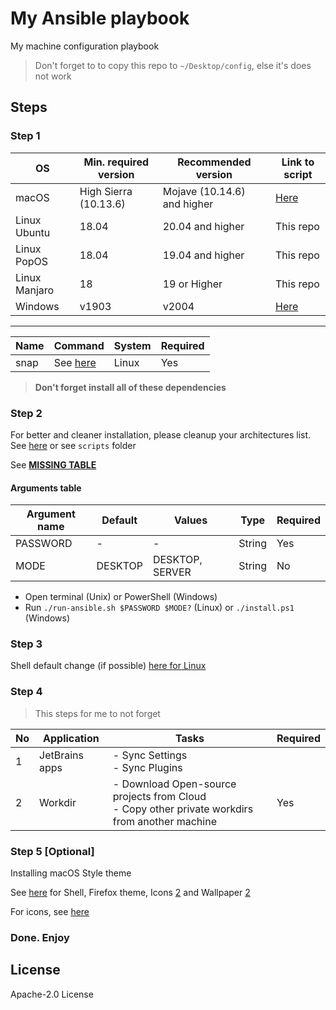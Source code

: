# My Ansible playbook

My machine configuration playbook

> Don't forget to to copy this repo to `~/Desktop/config`, else it's does not work

## Steps

### Step 1

| OS            | Min. required version | Recommended version         | Link to script                                      |
| ------------- | --------------------- | --------------------------- | --------------------------------------------------- |
| macOS         | High Sierra (10.13.6) | Mojave (10.14.6) and higher | [Here](https://github.com/dalisoft/mac-config-bash) |
| Linux Ubuntu  | 18.04                 | 20.04 and higher            | This repo                                           |
| Linux PopOS   | 18.04                 | 19.04 and higher            | This repo                                           |
| Linux Manjaro | 18                    | 19 or Higher                | This repo                                           |
| Windows       | v1903                 | v2004                       | [Here](https://github.com/dalisoft/win-install)     |

---

| Name | Command                                                         | System | Required |
| ---- | --------------------------------------------------------------- | ------ | -------- |
| snap | See [here](https://snapcraft.io/docs/installing-snap-on-ubuntu) | Linux  | Yes      |

> **Don't forget install all of these dependencies**

### Step 2

For better and cleaner installation, please cleanup your architectures list. See [here](https://superuser.com/a/714392) or see `scripts` folder

See [**MISSING TABLE**](./ansible/MISSING.md)

#### Arguments table

| Argument name | Default | Values          | Type   | Required |
| ------------- | ------- | --------------- | ------ | -------- |
| PASSWORD      | -       | -               | String | Yes      |
| MODE          | DESKTOP | DESKTOP, SERVER | String | No       |

- Open terminal (Unix) or PowerShell (Windows)
- Run `./run-ansible.sh $PASSWORD $MODE?` (Linux) or `./install.ps1` (Windows)

### Step 3

Shell default change (if possible) [here for Linux](https://superuser.com/a/119216)

### Step 4

> This steps for me to not forget

| No  | Application    | Tasks                                                                                             | Required |
| --- | -------------- | ------------------------------------------------------------------------------------------------- | -------- |
| 1   | JetBrains apps | - Sync Settings<br/> - Sync Plugins                                                               |
| 2   | Workdir        | - Download Open-source projects from Cloud<br/>- Copy other private workdirs from another machine | Yes      |

### Step 5 [Optional]

Installing macOS Style theme

See [here](https://github.com/vinceliuice/WhiteSur-gtk-theme#suggested-themes) for Shell, Firefox theme, Icons [2](https://github.com/vinceliuice/McMojave-circle) and Wallpaper [2](https://www.howtoisolve.com/download-macos-big-sur-wallpaper-hd-in-2020-4k-5k-wallpaper/)

For icons, see [here](https://github.com/keeferrourke/capitaine-cursors)

### Done. Enjoy

## License

Apache-2.0 License
